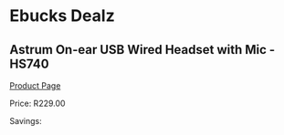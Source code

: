 
# Ebucks Dealz
## Astrum On-ear USB Wired Headset with Mic - HS740
[Product Page](https://www.ebucks.com/web/shop/productSelected.do?prodId=1207183307&catId=1193873409)

Price: R229.00

Savings: 


	